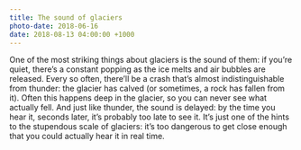 ```yaml
---
title: The sound of glaciers
photo-date: 2018-06-16
date: 2018-08-13 04:00:00 +1000
---
```

One of the most striking things about glaciers is the sound of them: if you’re quiet, there’s a constant popping as the ice melts and air bubbles are released. Every so often, there’ll be a crash that’s almost indistinguishable from thunder: the glacier has calved (or sometimes, a rock has fallen from it). Often this happens deep in the glacier, so you can never see what actually fell. And just like thunder, the sound is delayed: by the time you hear it, seconds later, it’s probably too late to see it. It’s just one of the hints to the stupendous scale of glaciers: it’s too dangerous to get close enough that you could actually hear it in real time.
